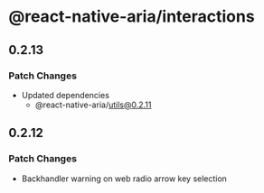 # @react-native-aria/interactions

## 0.2.13

### Patch Changes

- Updated dependencies
  - @react-native-aria/utils@0.2.11

## 0.2.12

### Patch Changes

- Backhandler warning on web
  radio arrow key selection
